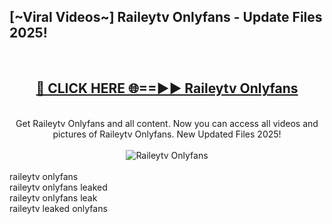 <h2>[~Viral Videos~] Raileytv Onlyfans - Update Files 2025!</h2>
<br>
<div align="center">
<h2><a href="https://betterlinks.top/A2PfLJ" rel="nofollow">🔴 CLICK HERE 🌐==►► Raileytv Onlyfans</a></h2>
<br>
Get Raileytv Onlyfans and all content. Now you can access all videos and pictures of Raileytv Onlyfans. New Updated Files 2025!
<br>
<br>
<a href="https://betterlinks.top/A2PfLJ" rel="nofollow" data-target="animated-image.originalLink"><img src="https://i.ibb.co.com/WyWwxjT/player-gif2.gif" alt="Raileytv Onlyfans" style="max-width: 100%; display: inline-block;" data-target="animated-image.originalImage"></a>
</div>
<br>
raileytv onlyfans<br>
raileytv onlyfans leaked<br>
raileytv onlyfans leak<br>
raileytv leaked onlyfans
